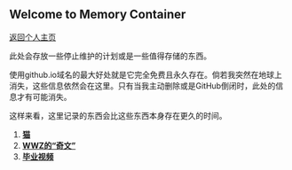 ## Welcome to Memory Container

[返回个人主页](https://ap1028.github.io/)

此处会存放一些停止维护的计划或是一些值得存储的东西。

使用github.io域名的最大好处就是它完全免费且永久存在。倘若我突然在地球上消失，这些信息依然会在这里。只有当我主动删除或是GitHub倒闭时，此处的信息才有可能消失。

这样来看，这里记录的东西会比这些东西本身存在更久的时间。

1. [**猫**](./cat.md)
2. [**WWZ的“奇文”**](./WWZwriting.md)
3. **[毕业视频](./GraduationVid)**
